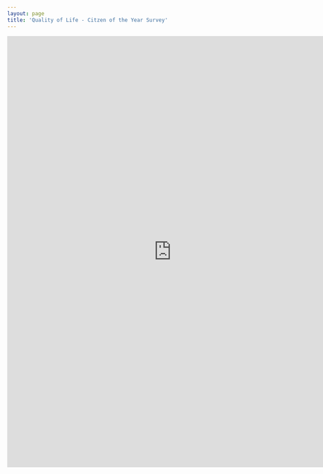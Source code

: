 ```yaml
---
layout: page
title: 'Quality of Life - Citzen of the Year Survey'
---
```


<iframe src="https://docs.google.com/forms/d/1930_p3em9MHnNQyRgQiE9gV3nvI3moB8_-IKmK7qkUM/viewform?embedded=true" width="760" height="1000" frameborder="0" marginheight="0" marginwidth="0">Loading...</iframe>
